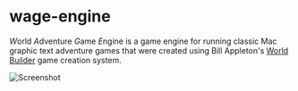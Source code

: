 wage-engine
===========

*W*orld *A*dventure *G*ame *E*ngine is a game engine for running classic Mac graphic text adventure games that were created using Bill Appleton's [World Builder](https://en.wikipedia.org/wiki/World_Builder) game creation system.

![Screenshot](https://raw.githubusercontent.com/asvitkine/wage-engine/master/screenshots/startrek.png)
